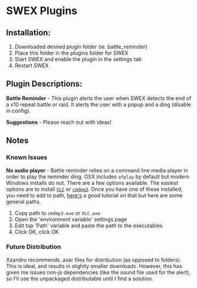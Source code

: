 # SWEX Plugins

## Installation:
1. Downloaded desired plugin folder (ie. battle_reminder)
2. Place this folder in the plugins folder for SWEX
3. Start SWEX and enable the plugin in the settings tab
4. Restart SWEX

## Plugin Descriptions:
**Battle Reminder** - This plugin alerts the user when SWEX detects the end of a x10 repeat battle or raid.  It alerts the user with a popup and a ding (disable in config).

**Suggestions** - Please reach out with ideas!

## Notes

### Known Issues
**No audio player** - Battle reminder relies on a command line media player in order to play the reminder ding.  OSX includes `afplay` by default but modern Windows installs do not.  There are a few options available.  The easiest options are to install [`VLC`](https://www.videolan.org/vlc/download-windows.html) or [`cmdmp3`](https://github.com/jimlawless/cmdmp3).  Once you have one of these installed, you need to add to path, [here's](https://www.architectryan.com/2018/03/17/add-to-the-path-on-windows-10/) a good tutorial on that but here are some general paths.
1. Copy path to `cmdmp3.exe` or `VLC.exe`
2. Open the 'environment variable' settings page
3. Edit top 'Path' variable and paste the path to the executables
4. Click OK, click OK

### Future Distribution
Xzandro recommends .asar files for distribution (as opposed to folders).  This is ideal, and results in slightly smaller downloads. However, this has given me issues non-js dependencies (like the sound file used for the alert), so I'll use the unpackaged distributable until I find a solution.
